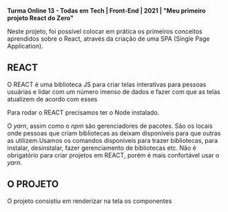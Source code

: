 **Turma Online 13 - Todas em Tech | Front-End | 2021 |  "Meu primeiro projeto React do Zero"**

Neste projeto, foi possível colocar em prática os primeiros conceitos aprendidos sobre o React, através da criação de uma SPA (Single Page Application).

## REACT 

O REACT é uma biblioteca JS para criar telas interativas para pessoas usuárias e lidar com um número imenso de dados e fazer com que as telas atualizem de acordo com esses 

 Para rodar o REACT precisamos ter o Node instalado.

O *yarn*, assim como o *npm* são gerenciadores de pacotes. São os locais onde pessoas que criam bibliotecas as deixam disponíveis para que outras as utilizem.Usamos os comandos disponíveis para trazer bibliotecas, para instalar, desinstalar,  fazer gerenciamento de bibliotecas etc. Não é obrigatório para criar projetos em REACT, porém é mais confortável usar o *yarn*.

## O PROJETO

O projeto consistiu em renderizar na tela os componentes 